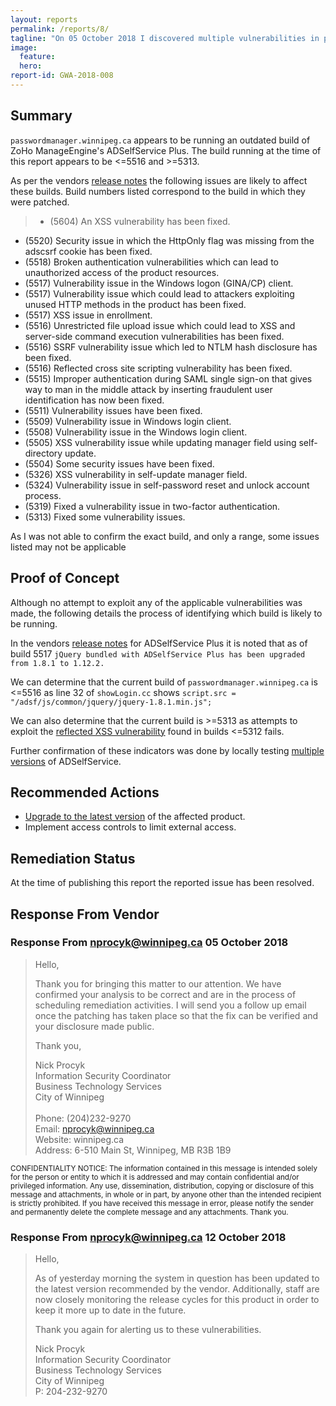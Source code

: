 ```yaml
---
layout: reports
permalink: /reports/8/
tagline: "On 05 October 2018 I discovered multiple vulnerabilities in passwordmanager.winnipeg.ca"
image:
  feature:
  hero:
report-id: GWA-2018-008
---
```


## Summary

`passwordmanager.winnipeg.ca` appears to be running an outdated build of ZoHo ManageEngine's ADSelfService Plus. The build running at the time of this report appears to be <=5516 and >=5313.

As per the vendors [release notes](https://www.manageengine.com/products/self-service-password/release-notes.html) the following issues are likely to affect these builds. Build numbers listed correspond to the build in which they were patched.

>- (5604) An XSS vulnerability has been fixed.
- (5520) Security issue in which the HttpOnly flag was missing from the adscsrf cookie has been fixed.
- (5518) Broken authentication vulnerabilities which can lead to unauthorized access of the product resources.
- (5517) Vulnerability issue in the Windows logon (GINA/CP) client.
- (5517) Vulnerability issue which could lead to attackers exploiting unused HTTP methods in the product has been fixed.
- (5517) XSS issue in enrollment.
- (5516) Unrestricted file upload issue which could lead to XSS and server-side command execution vulnerabilities has been fixed.
- (5516) SSRF vulnerability issue which led to NTLM hash disclosure has been fixed.
- (5516) Reflected cross site scripting vulnerability has been fixed.
- (5515) Improper authentication during SAML single sign-on that gives way to man in the middle attack by inserting fraudulent user identification has now been fixed.
- (5511) Vulnerability issues have been fixed.
- (5509) Vulnerability issue in Windows login client.
- (5508) Vulnerability issue in the Windows login client.
- (5505) XSS vulnerability issue while updating manager field using self-directory update.
- (5504) Some security issues have been fixed.
- (5326) XSS vulnerability in self-update manager field.
- (5324) Vulnerability issue in self-password reset and unlock account process.
- (5319) Fixed a vulnerability issue in two-factor authentication.
- (5313) Fixed some vulnerability issues.

As I was not able to confirm the exact build, and only a range, some issues listed may not be applicable

## Proof of Concept
Although no attempt to exploit any of the applicable vulnerabilities was made, the following details the process of identifying which build is likely to be running.

In the vendors [release notes](https://www.manageengine.com/products/self-service-password/release-notes.html) for ADSelfService Plus it is noted that as of build 5517 `jQuery bundled with ADSelfService Plus has been upgraded from 1.8.1 to 1.12.2.`

We can determine that the current build of `passwordmanager.winnipeg.ca` is <=5516 as line 32 of `showLogin.cc` shows `script.src = "/adsf/js/common/jquery/jquery-1.8.1.min.js";`

We can also determine that the current build is >=5313 as attempts to exploit the [reflected XSS vulnerability](https://dl.packetstormsecurity.net/1606-exploits/messp-xss.txt) found in builds <=5312 fails.

Further confirmation of these indicators was done by locally testing [multiple versions](http://archives.manageengine.com/self-service-password/) of ADSelfService.

## Recommended Actions

 - [Upgrade to the latest version](https://www.manageengine.com/products/self-service-password/service-pack.html) of the affected product.
 - Implement access controls to limit external access.

## Remediation Status

At the time of publishing this report the reported issue has been resolved.

## Response From Vendor

### Response From nprocyk@winnipeg.ca 05 October 2018
>Hello,
>
>Thank you for bringing this matter to our attention. We have confirmed your analysis to be correct and are in the process of scheduling remediation activities.  I will send you a follow up email once the patching has taken place so that the fix can be verified and your disclosure made public.
>
>Thank you,
>
>Nick Procyk <br>
>Information Security Coordinator <br>
Business Technology Services <br>
City of Winnipeg <br><br>
Phone: (204)232-9270 <br>
Email: nprocyk@winnipeg.ca <br>
Website: winnipeg.ca <br>
Address: 6-510 Main St, Winnipeg, MB R3B 1B9 <br>
>
<small>CONFIDENTIALITY NOTICE: The information contained in this message is intended solely for the person or entity to which it is addressed and may contain confidential and/or privileged information. Any use, dissemination, distribution, copying or disclosure of this message and attachments, in whole or in part, by anyone other than the intended recipient is strictly prohibited. If you have received this message in error, please notify the sender and permanently delete the complete message and any attachments. Thank you.</small>

### Response From nprocyk@winnipeg.ca 12 October 2018
>Hello,
>
>As of yesterday morning the system in question has been updated to the latest version recommended by the vendor.  Additionally, staff are now closely monitoring the release cycles for this product in order to keep it more up to date in the future.
>
>Thank you again for alerting us to these vulnerabilities.
>
>Nick Procyk <br>
Information Security Coordinator <br>
Business Technology Services <br>
City of Winnipeg <br>
P: 204-232-9270
